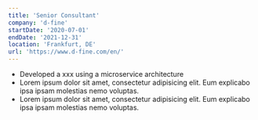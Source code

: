```yaml
---
title: 'Senior Consultant'
company: 'd-fine'
startDate: '2020-07-01'
endDate: '2021-12-31'
location: 'Frankfurt, DE'
url: 'https://www.d-fine.com/en/'
---
```


- Developed a xxx using a microservice architecture 
- Lorem ipsum dolor sit amet, consectetur adipisicing elit. Eum explicabo ipsa ipsam molestias nemo voluptas.
- Lorem ipsum dolor sit amet, consectetur adipisicing elit. Eum explicabo ipsa ipsam molestias nemo voluptas.
